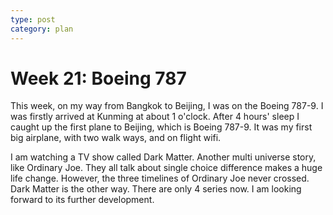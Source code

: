 ```yaml
---
type: post
category: plan
---
```

# Week 21: Boeing 787

This week, on my way from Bangkok to Beijing, I was on the Boeing 787-9. I was firstly arrived at Kunming at about 1 o'clock. After 4 hours' sleep I caught up the first plane to Beijing, which is Boeing 787-9. It was my first big airplane, with two walk ways, and on flight wifi.

I am watching a TV show called Dark Matter. Another multi universe story, like Ordinary Joe. They all talk about single choice difference makes a huge life change. However, the three timelines of Ordinary Joe never crossed. Dark Matter is the other way. There are only 4 series now. I am looking forward to its further development.
